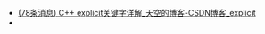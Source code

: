 - [(78条消息) C++ explicit关键字详解_天空的博客-CSDN博客_explicit](https://blog.csdn.net/guoyunfei123/article/details/89003369?ops_request_misc=%7B%22request%5Fid%22%3A%22162850913216780265461338%22%2C%22scm%22%3A%2220140713.130102334..%22%7D&request_id=162850913216780265461338&biz_id=0&utm_medium=distribute.pc_search_result.none-task-blog-2~all~top_positive~default-1-89003369.first_rank_v2_pc_rank_v29&utm_term=explicit&spm=1018.2226.3001.4187)
- 